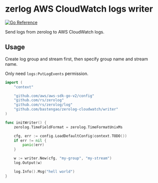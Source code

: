 # zerlog AWS CloudWatch logs writer

[![Go Reference](https://pkg.go.dev/badge/github.com/bastengao/zerolog-cloudwatch/writer.svg)](https://pkg.go.dev/github.com/bastengao/zerolog-cloudwatch/writer)

Send logs from zerolog to AWS CloudWatch logs.

## Usage

Create log group and stream first, then specify group name and stream name.

Only need `logs:PutLogEvents` permission.

```go
import (
	"context"

	"github.com/aws/aws-sdk-go-v2/config"
	"github.com/rs/zerolog"
	"github.com/rs/zerolog/log"
	"github.com/bastengao/zerolog-cloudwatch/writer"
)

func initWriter() {
	zerolog.TimeFieldFormat = zerolog.TimeFormatUnixMs

	cfg, err := config.LoadDefaultConfig(context.TODO())
	if err != nil {
		panic(err)
	}

	w := writer.New(cfg, "my-group", "my-stream")
	log.Output(w)

	log.Info().Msg("hell world")
}
```

